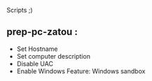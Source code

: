 Scripts ;)

## prep-pc-zatou : 
- Set Hostname
- Set computer description
- Disable UAC
- Enable Windows Feature: Windows sandbox
